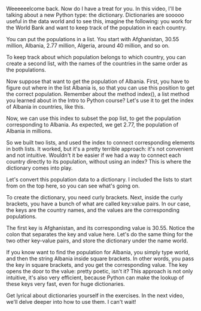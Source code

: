Weeeeeelcome back. Now do I have a treat for you. In this video, I'll be talking about a new Python type: the dictionary. Dictionaries are sooooo useful in the data world and to see this, imagine the following: you work for the World Bank and want to keep track of the population in each country.

You can put the populations in a list. You start with Afghanistan, 30.55 million, Albania, 2.77 million, Algeria, around 40 million, and so on.

To keep track about which population belongs to which country, you can create a second list, with the names of the countries in the same order as the populations.

Now suppose that want to get the population of Albania. First, you have to figure out where in the list Albania is, so that you can use this position to get the correct population. Remember about the method index(), a list method you learned about in the Intro to Python course? Let's use it to get the index of Albania in countries, like this.

Now, we can use this index to subset the pop list, to get the population corresponding to Albania. As expected, we get 2.77, the population of Albania in millions.

So we built two lists, and used the index to connect corresponding elements in both lists. It worked, but it's a pretty terrible approach: it's not convenient and not intuitive. Wouldn't it be easier if we had a way to connect each country directly to its population, without using an index? This is where the dictionary comes into play.

Let's convert this population data to a dictionary. I included the lists to start from on the top here, so you can see what's going on.

To create the dictionary, you need curly brackets. Next, inside the curly brackets, you have a bunch of what are called key:value pairs. In our case, the keys are the country names, and the values are the corresponding populations.

The first key is Afghanistan, and its corresponding value is 30.55. Notice the colon that separates the key and value here. Let's do the same thing for the two other key-value pairs, and store the dictionary under the name world.

If you know want to find the population for Albania, you simply type world, and then the string Albania inside square brackets. In other words, you pass the key in square brackets, and you get the corresponding value. The key opens the door to the value: pretty poetic, isn't it? This approach is not only intuitive, it's also very efficient, because Python can make the lookup of these keys very fast, even for huge dictionaries.

Get lyrical about dictionaries yourself in the exercises. In the next video, we'll delve deeper into how to use them. I can't wait!

